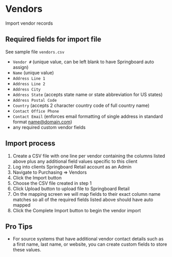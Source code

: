 # Vendors
Import vendor records


## Required fields for import file
See sample file `vendors.csv`

* `Vendor #` (unique value, can be left blank to have Springboard auto assign)
* `Name` (unique value)
* `Address Line 1`
* `Address Line 2`
* `Address City`
* `Address State` (accepts state name or state abbreviation for US states)
* `Address Postal Code`
* `Country` (accepts 2 character country code of full country name)
* `Contact Office Phone`
* `Contact Email` (enforces email formatting of single address in standard format name@domain.com)
* any required custom vendor fields


## Import process

1. Create a CSV file with one line per vendor containing the columns listed above plus any additional field values specific to this client
2. Log into clients Springboard Retail account as an Admin
3. Navigate to Purchasing => Vendors
4. Click the Import button
5. Choose the CSV file created in step 1
6. Click Upload button to upload file to Springboard Retail
7. On the mapping screen we will map fields to their exact column name matches so all of the required fields listed above should have auto mapped
8. Click the Complete Import button to begin the vendor import


## Pro Tips

* For source systems that have additional vendor contact details such as a first name, last name, or website, you can create custom fields to store these values.